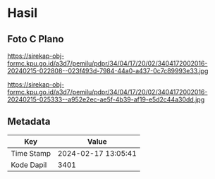 # Hasil

## Foto C Plano

https://sirekap-obj-formc.kpu.go.id/a3d7/pemilu/pdpr/34/04/17/20/02/3404172002016-20240215-022808--023f493d-7984-44a0-a437-0c7c89993e33.jpg

https://sirekap-obj-formc.kpu.go.id/a3d7/pemilu/pdpr/34/04/17/20/02/3404172002016-20240215-025333--a952e2ec-ae5f-4b39-af19-e5d2c44a30dd.jpg


## Metadata

| Key        | Value               |
| ---------- | ------------------- |
| Time Stamp | 2024-02-17 13:05:41 |
| Kode Dapil | 3401                |



